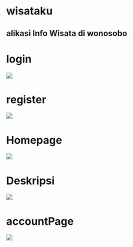 # wisataku


## alikasi Info Wisata di wonosobo

# login
![](https://github.com/aguanslamet/Wisataku_TUGAS2_Mobile/blob/master/readme/1.png?raw=true)


# register
![](https://github.com/aguanslamet/Wisataku_TUGAS2_Mobile/blob/master/readme/2.png?raw=true)

# Homepage
![](https://github.com/aguanslamet/Wisataku_TUGAS2_Mobile/blob/master/readme/3.png?raw=true)

# Deskripsi
![](https://github.com/aguanslamet/Wisataku_TUGAS2_Mobile/blob/master/readme/4.png?raw=true)

# accountPage
![](https://github.com/aguanslamet/Wisataku_TUGAS2_Mobile/blob/master/readme/5.png?raw=true)
